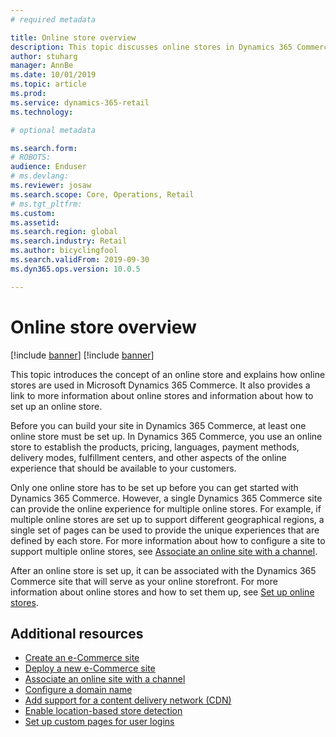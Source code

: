 ```yaml
---
# required metadata

title: Online store overview
description: This topic discusses online stores in Dynamics 365 Commerce. 
author: stuharg
manager: AnnBe
ms.date: 10/01/2019
ms.topic: article
ms.prod: 
ms.service: dynamics-365-retail
ms.technology: 

# optional metadata

ms.search.form: 
# ROBOTS: 
audience: Enduser
# ms.devlang: 
ms.reviewer: josaw
ms.search.scope: Core, Operations, Retail
# ms.tgt_pltfrm: 
ms.custom: 
ms.assetid: 
ms.search.region: global
ms.search.industry: Retail
ms.author: bicyclingfool
ms.search.validFrom: 2019-09-30
ms.dyn365.ops.version: 10.0.5

---
```


# Online store overview
[!include [banner](includes/banner.md)]
[!include [banner](includes/preview-banner.md)]

This topic introduces the concept of an online store and explains how online stores are used in Microsoft Dynamics 365 Commerce. It also provides a link to more information about online stores and information about how to set up an online store.

Before you can build your site in Dynamics 365 Commerce, at least one online store must be set up. In Dynamics 365 Commerce, you use an online store to establish the products, pricing, languages, payment methods, delivery modes, fulfillment centers, and other aspects of the online experience that should be available to your customers.

Only one online store has to be set up before you can get started with Dynamics 365 Commerce. However, a single Dynamics 365 Commerce site can provide the online experience for multiple online stores. For example, if multiple online stores are set up to support different geographical regions, a single set of pages can be used to provide the unique experiences that are defined by each store. For more information about how to configure a site to support multiple online stores, see [Associate an online site with a channel](associate-site-online-store.md).

After an online store is set up, it can be associated with the Dynamics 365 Commerce site that will serve as your online storefront. For more information about online stores and how to set them up, see [Set up online stores](https://docs.microsoft.com/dynamics365/unified-operations/retail/online-stores).

## Additional resources

- [Create an e-Commerce site](create-ecommerce-site.md)
- [Deploy a new e-Commerce site](deploy-ecommerce-site.md)
- [Associate an online site with a channel](associate-site-online-store.md)
- [Configure a domain name](configure-your-domain-name.md)
- [Add support for a content delivery network (CDN)](add-cdn-support.md)
- [Enable location-based store detection](enable-store-detection.md)
- [Set up custom pages for user logins](custom-pages-user-logins.md)
